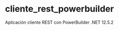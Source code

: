 cliente_rest_powerbuilder
=========================

Aplicación cliente REST con PowerBuilder .NET 12.5.2
